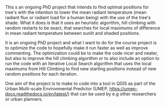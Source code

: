 This s an ongoing PhD project that intends to find optimal positions for tree's with the intention to lower the mean radiant temperature (mean radiant flux or radiant load for a human being) with the use of the tree's shade. What it does is that it uses an heuristic algorithm, hill climbing with random restarts to be exact, that searches for local maximums of difference in mean radiant temperature between sunlit and shaded positions.

It is an ongoing PhD project and what I want to do for the course project is to optimize the code to hopefully make it run faster as well as improve commenting. The optimization could be to make the code nicer and neater, but also to improve the hill climbing algorithm or to also include an option to run the code with an Iterative Local Search algorithm that uses the local maximums from Hill Climbing to find new starting positions instead of new random positions for each iteration.

One aim of the project is to make to code into a tool in QGIS as part of the Urban Multi-scale Environmental Predictor (UMEP, https://umep-docs.readthedocs.io/en/latest/) that can be used by e.g other researchers or urban planners.
